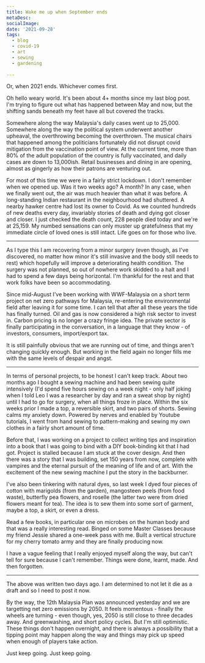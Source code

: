 ```yaml
---
title: Wake me up when September ends
metaDesc: 
socialImage:  
date: '2021-09-28'
tags:
  - blog
  - covid-19
  - art
  - sewing
  - gardening
  
--- 
```

Or, when 2021 ends. Whichever comes first. 

Oh hello weary world. It's been about 4+ months since my last blog post. I'm trying to figure out what has happened between May and now, but the shifting sands beneath my feet have all but covered the tracks. 

Somewhere along the way Malaysia's daily cases went up to 25,000. Somewhere along the way the political system underwent another upheaval, the overthrowing becoming the overthrown. The musical chairs that happened among the politicians fortunately did not disrupt covid mitigation from the vaccination point of view. At the current time, more than 80% of the adult population of the country is fully vaccinated, and daily cases are down to 13,000ish. Retail businesses and dining in are opening, almost as gingerly as how their patrons are venturing out. 

For most of this time we were in a fairly strict lockdown. I don't remember when we opened up. Was it two weeks ago? A month? In any case, when we finally went out, the air was much heavier than what it was before. A long-standing Indian restaurant in the neighbourhood had shuttered. A nearby hawker centre had lost its owner to Covid. As we counted hundreds of new deaths every day, invariably stories of death and dying got closer and closer. I just checked the death count, 228 people died today and we're at 25,159. My numbed sensations can only muster up gratefulness that my immediate circle of loved ones is still intact. Life goes on for those who live. 

---

As I type this I am recovering from a minor surgery (even though, as I've discovered, no matter how minor it's still invasive and the body still needs to rest) which hopefully will improve a deteriorating health condition. The surgery was not planned, so out of nowhere work skidded to a halt and I had to spend a few days being horizontal. I'm thankful for the rest and that work folks have been so accommodating.

Since mid-August I've been working with WWF-Malaysia on a short term project on net zero pathways for Malaysia, re-entering the environmental field after leaving it for some time. I can tell that after all these years the tide has finally turned. Oil and gas is now considered a high risk sector to invest in. Carbon pricing is no longer a crazy fringe idea. The private sector is finally participating in the conversation, in a language that they know -  of investors, consumers, import/export tax.  

It is still painfully obvious that we are running out of time, and things aren't changing quickly enough. But working in the field again no longer fills me with the same levels of despair and angst. 

---

In terms of personal projects, to be honest I can't keep track. About two months ago I bought a sewing machine and had been sewing quite intensively (I'd spend five hours sewing on a week night - only half joking when I told Leo I was a researcher by day and ran a sweat shop by night) until I had to go for surgery, when all things froze in place. Within the six weeks prior I made a top, a reversible skirt, and two pairs of shorts. Sewing calms my anxiety down. Powered by nerves and enabled by Youtube tutorials, I went from hand sewing to pattern-making and sewing my own clothes in a fairly short amount of time. 

Before that, I was working on a project to collect writing tips and inspiration into a book that I was going to bind with a DIY book-binding kit that I had got. Project is stalled because I am stuck at the cover design. And then there was a story that I was building, set 150 years from now, complete with vampires and the eternal pursuit of the meaning of life and of art. With the excitement of the new sewing machine I put the story in the backburner. 

I've also been tinkering with natural dyes, so last week I dyed four pieces of cotton with marigolds (from the garden), mangosteen peels (from food waste), butterfly pea flowers, and roselle (the latter two were from dried flowers meant for tea). The idea is to sew them into some sort of garment, maybe a top, a skirt, or even a dress.

Read a few books, in particular one on microbes on the human body and that was a really interesting read. Binged on some Master Classes because my friend Jessie shared a one-week pass with me. Built a vertical structure for my cherry tomato army and they are finally producing now. 

I have a vague feeling that I really enjoyed myself along the way, but can't tell for sure because I can't remember. Things were done, learnt, made. And then forgotten. 

---

The above was written two days ago. I am determined to not let it die as a draft and so I need to post it now. 

By the way, the 12th Malaysia Plan was announced yesterday and we are targetting net zero emissions by 2050. It feels momentous - finally the wheels are turning - even though, yes, 2050 is still close to three decades away. And greenwashing, and short policy cycles. But I'm still optimistic. These things don't happen overnight, and there is always a possibility that a tipping point may happen along the way and things may pick up speed when enough of players take action. 


Just keep going. Just keep going. 
